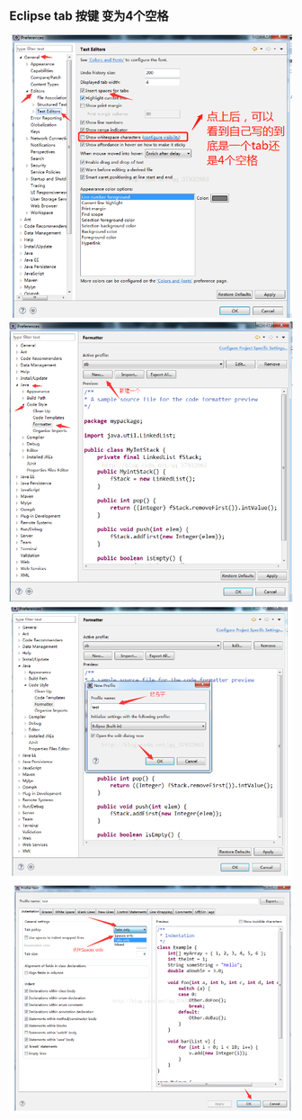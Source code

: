 ## Eclipse tab 按键 变为4个空格

![tabtospace](../Images/skills/tab转空格一.png)
![tabtospace](../Images/skills/tab转空格二.png)
![tabtospace](../Images/skills/tab转空格三.png)
![tabtospace](../Images/skills/tab转空格四.png)